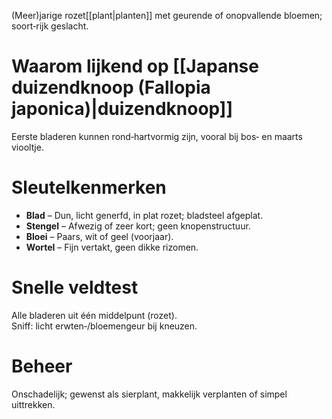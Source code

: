 (Meer)jarige rozet[[plant|planten]] met geurende of onopvallende bloemen; soort‑rijk geslacht.

# Waarom lijkend op [[Japanse duizendknoop (Fallopia japonica)|duizendknoop]]
Eerste bladeren kunnen rond‑hartvormig zijn, vooral bij bos‑ en maarts viooltje.

# Sleutelkenmerken
- **Blad** – Dun, licht generfd, in plat rozet; bladsteel afgeplat.
- **Stengel** – Afwezig of zeer kort; geen knopenstructuur.
- **Bloei** – Paars, wit of geel (voorjaar).
- **Wortel** – Fijn vertakt, geen dikke rizomen.

# Snelle veldtest
Alle bladeren uit één middelpunt (rozet).  
Sniff: licht erwten‑/bloemengeur bij kneuzen.

# Beheer
Onschadelijk; gewenst als sierplant, makkelijk verplanten of simpel uittrekken.